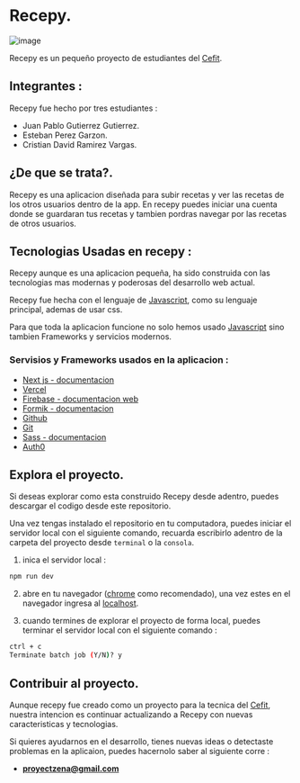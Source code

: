 # Recepy.

![image](https://cdn.discordapp.com/attachments/848047002898137098/889674441804636220/unknown.png)

Recepy es un pequeño proyecto de estudiantes del [Cefit](https://cefit.edu.co/Paginas/default.aspx).

## Integrantes :

Recepy fue hecho por tres estudiantes :

- Juan Pablo Gutierrez Gutierrez.
- Esteban Perez Garzon.
- Cristian David Ramirez Vargas.

## ¿De que se trata?.

Recepy es una aplicacion diseñada para subir recetas y ver las recetas de los otros usuarios dentro de la app. En recepy puedes iniciar una cuenta donde se guardaran tus recetas y tambien pordras navegar por las recetas de otros usuarios.

## Tecnologias Usadas en recepy :

Recepy aunque es una aplicacion pequeña, ha sido construida con las tecnologias mas modernas y poderosas del desarrollo web actual.

Recepy fue hecha con el lenguaje de [Javascript](https://en.wikipedia.org/wiki/JavaScript), como su lenguaje principal, ademas de usar css.

Para que toda la aplicacion funcione no solo hemos usado [Javascript](https://en.wikipedia.org/wiki/JavaScript) sino tambien Frameworks y servicios modernos.

### Servisios y Frameworks usados en la aplicacion :

- [Next js - documentacion](https://nextjs.org/docs/getting-started)
- [Vercel](https://vercel.com/)
- [Firebase - documentacion web](https://firebase.google.com/docs/web/setup)
- [Formik - documentacion](https://formik.org/docs/overview)
- [Github](https://github.com/)
- [Git](https://git-scm.com/)
- [Sass - documentacion](https://sass-lang.com/guide)
- [Auth0](https://auth0.com/)

## Explora el proyecto.

Si deseas explorar como esta construido Recepy desde adentro, puedes descargar el codigo desde este repositorio.

Una vez tengas instalado el repositorio en tu computadora, puedes iniciar el servidor local con el siguiente comando, recuarda escribirlo adentro de la carpeta del proyecto desde `terminal` o la `consola`.

1. inica el servidor local :

```bash
npm run dev
```

2. abre en tu navegador ([chrome](https://www.google.com/chrome/?brand=BNSD&gclid=Cj0KCQjwnoqLBhD4ARIsAL5JedJZKRsiisjfqdyPsW1eWgsZ7mmzrpCk981LreR7YXlatV2E0CVKSXYaAgpZEALw_wcB&gclsrc=aw.ds) como recomendado), una vez estes en el navegador ingresa al [localhost](http://localhost:3000/).

3. cuando termines de explorar el proyecto de forma local, puedes terminar el servidor local con el siguiente comando :

```bash
ctrl + c
Terminate batch job (Y/N)? y
```

## Contribuir al proyecto.

Aunque recepy fue creado como un proyecto para la tecnica del [Cefit](https://cefit.edu.co/Paginas/default.aspx), nuestra intencion es continuar actualizando a Recepy con nuevas caracteristicas y tecnologias.

Si quieres ayudarnos en el desarrollo, tienes nuevas ideas o detectaste problemas en la aplicaion, puedes hacernolo saber al siguiente corre :

- **proyectzena@gmail.com**
